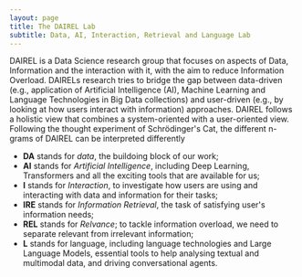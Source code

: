 ```yaml
---
layout: page
title: The DAIREL Lab
subtitle: Data, AI, Interaction, Retrieval and Language Lab
---
```


DAIREL is a Data Science research group that focuses on aspects of Data, Information and the interaction with it, with the aim to reduce Information Overload. DAIRELs research tries to bridge the gap between data-driven (e.g., application of Artificial Intelligence (AI), Machine Learning and Language Technologies in Big Data collections) and user-driven (e.g., by looking at how users interact with information) approaches. DAIREL follows a holistic view that combines a system-oriented with a user-oriented view. Following the thought experiment of Schrödinger's Cat, the different n-grams of DAIREL can be interpreted differently

- **DA** stands for _data_, the buildoing block of our work;
- **AI** stands for _Artificial Intelligence_, including Deep Learning, Transformers and all the exciting tools that are available for us;
- **I** stands for _Interaction_, to investigate how users are using and interacting with data and information for their tasks;
- **IRE** stands for _Information Retrieval_, the task of satisfying user's information needs;
- **REL** stands for _Relvance_; to tackle information overload, we need to separate relevant from irrelevant information; 
- **L** stands for language, including language technologies and Large Language Models, essential tools to help analysing textual and multimodal data, and driving conversational agents.
